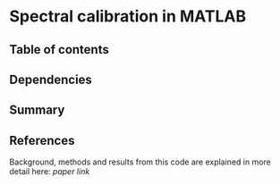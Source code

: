 # Spectral calibration in MATLAB



## Table of contents

## Dependencies

## Summary

## References

Background, methods and results from this code are explained in more detail here: *paper link*
